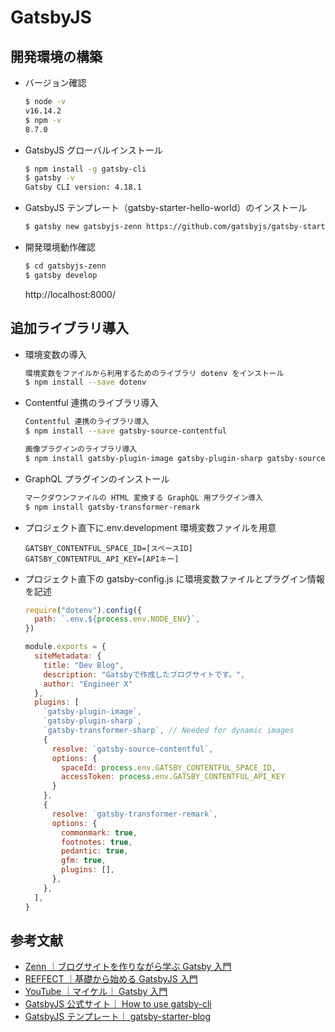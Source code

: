 # GatsbyJS

## 開発環境の構築

- バージョン確認

  ```sh
  $ node -v
  v16.14.2
  $ npm -v
  8.7.0
  ```

- GatsbyJS グローバルインストール

  ```sh
  $ npm install -g gatsby-cli
  $ gatsby -v
  Gatsby CLI version: 4.18.1
  ```

- GatsbyJS テンプレート（gatsby-starter-hello-world）のインストール

  ```sh
  $ gatsby new gatsbyjs-zenn https://github.com/gatsbyjs/gatsby-starter-hello-world
  ```

- 開発環境動作確認

  ```sh
  $ cd gatsbyjs-zenn
  $ gatsby develop
  ```

  http://localhost:8000/

## 追加ライブラリ導入

- 環境変数の導入

  ```sh
  環境変数をファイルから利用するためのライブラリ dotenv をインストール
  $ npm install --save dotenv
  ```

- Contentful 連携のライブラリ導入

  ```sh
  Contentful 連携のライブラリ導入
  $ npm install --save gatsby-source-contentful
  ```

  ```sh
  画像プラグインのライブラリ導入
  $ npm install gatsby-plugin-image gatsby-plugin-sharp gatsby-source-filesystem gatsby-transformer-sharp
  ```

- GraphQL プラグインのインストール

  ```sh
  マークダウンファイルの HTML 変換する GraphQL 用プラグイン導入
  $ npm install gatsby-transformer-remark
  ```

- プロジェクト直下に.env.development 環境変数ファイルを用意

  ```sh:.env.development
  GATSBY_CONTENTFUL_SPACE_ID=[スペースID]
  GATSBY_CONTENTFUL_API_KEY=[APIキー]
  ```

- プロジェクト直下の gatsby-config.js に環境変数ファイルとプラグイン情報を記述

  ```js:gatsby-config.js
  require("dotenv").config({
    path: `.env.${process.env.NODE_ENV}`,
  })

  module.exports = {
    siteMetadata: {
      title: "Dev Blog",
      description: "Gatsbyで作成したブログサイトです。",
      author: "Engineer X"
    },
    plugins: [
      `gatsby-plugin-image`,
      `gatsby-plugin-sharp`,
      `gatsby-transformer-sharp`, // Needed for dynamic images
      {
        resolve: `gatsby-source-contentful`,
        options: {
          spaceId: process.env.GATSBY_CONTENTFUL_SPACE_ID,
          accessToken: process.env.GATSBY_CONTENTFUL_API_KEY
        }
      },
      {
        resolve: `gatsby-transformer-remark`,
        options: {
          commonmark: true,
          footnotes: true,
          pedantic: true,
          gfm: true,
          plugins: [],
        },
      },
    ],
  }
  ```

## 参考文献

- [Zenn ｜ブログサイトを作りながら学ぶ Gatsby 入門](https://zenn.dev/tomokiya/books/4b13342f6d878b93e06c)
- [REFFECT ｜基礎から始める GatsbyJS 入門](https://reffect.co.jp/react/gatsby-basic-tutorial-for-beginners#Blog_Starter)
- [YouTube ｜マイケル｜ Gatsby 入門](https://bit.ly/3PytG4m)
- [GatsbyJS 公式サイト｜ How to use gatsby-cli](https://www.gatsbyjs.com/docs/reference/gatsby-cli/)
- [GatsbyJS テンプレート｜ gatsby-starter-blog](https://www.gatsbyjs.com/starters/gatsbyjs/gatsby-starter-blog)
